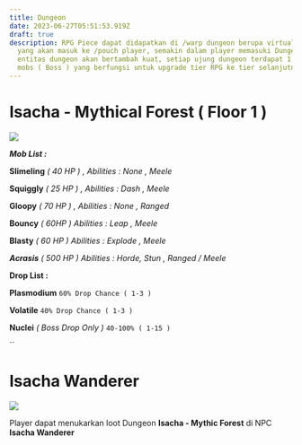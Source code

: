 ```yaml
---
title: Dungeon
date: 2023-06-27T05:51:53.919Z
draft: true
description: RPG Piece dapat didapatkan di /warp dungeon berupa virtual item
  yang akan masuk ke /pouch player, semakin dalam player memasuki Dungeon,
  entitas dungeon akan bertambah kuat, setiap ujung dungeon terdapat 1 elite
  mobs ( Boss ) yang berfungsi untuk upgrade tier RPG ke tier selanjutnya
---
```

# **Isacha - Mythical Forest ( Floor 1 )**

![](/img/uploads/2023-06-27_13.15.36.png)

***Mob List :***

**Slimeling** *( 40 HP ) , Abilities : None , Meele*

**Squiggly** *( 25 HP ) , Abilities : Dash , Meele*

**Gloopy** *( 70 HP ) , Abilities : None , Ranged*

**Bouncy** *( 60HP ) Abilities : Leap , Meele*

**Blasty** *( 60 HP ) Abilities : Explode , Meele*

***Acrasis** ( 500 HP ) Abilities : Horde, Stun , Ranged / Meele*



**Drop List :**

**Plasmodium** `60% Drop Chance ( 1-3 )`

**Volatile** `40% Drop Chance ( 1-3 )`

**Nuclei** *( Boss Drop Only )* `40-100% ( 1-15 )`

``

# Isacha Wanderer

![](/img/uploads/screenshot-2023-06-27-132238.png)

Player dapat menukarkan loot Dungeon **Isacha - Mythic Forest** di  NPC **Isacha Wanderer**